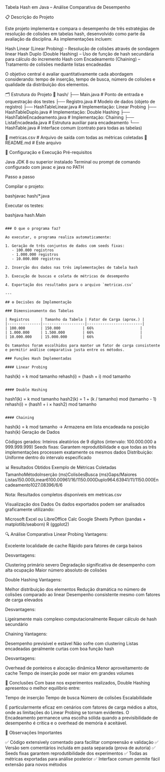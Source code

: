 Tabela Hash em Java – Análise Comparativa de Desempenho

📋 Descrição do Projeto

Este projeto implementa e compara o desempenho de três estratégias de resolução de colisões em tabelas hash, desenvolvido como parte da avaliação da disciplina. As implementações incluem:

Hash Linear (Linear Probing) – Resolução de colisões através de sondagem linear
Hash Duplo (Double Hashing) – Uso de função de hash secundária para cálculo do incremento
Hash com Encadeamento (Chaining) – Tratamento de colisões mediante listas encadeadas

O objetivo central é avaliar quantitativamente cada abordagem considerando: tempo de inserção, tempo de busca, número de colisões e qualidade da distribuição dos elementos.

🗂️ Estrutura do Projeto
📁 hash/
├── Main.java                    # Ponto de entrada e orquestração dos testes
├── Registro.java                # Modelo de dados (objeto de registro)
├── HashTableLinear.java         # Implementação: Linear Probing
├── HashTableDuplo.java          # Implementação: Double Hashing
├── HashTableEncadeamento.java   # Implementação: Chaining
├── ListaEncadeada.java          # Estrutura auxiliar para encadeamento
└── HashTable.java               # Interface comum (contrato para todas as tabelas)

📄 metricas.csv                  # Arquivo de saída com todas as métricas coletadas
📄 README.md                     # Este arquivo

🚀 Configuração e Execução
Pré-requisitos

Java JDK 8 ou superior instalado
Terminal ou prompt de comando configurado com javac e java no PATH

Passo a passo

Compilar o projeto:

bashjavac hash/*.java

Executar os testes:

bashjava hash.Main
```

### O que o programa faz?

Ao executar, o programa realiza automaticamente:

1. Geração de três conjuntos de dados com seeds fixas:
   - 100.000 registros
   - 1.000.000 registros
   - 10.000.000 registros

2. Inserção dos dados nas três implementações de tabela hash

3. Execução de buscas e coleta de métricas de desempenho

4. Exportação dos resultados para o arquivo `metricas.csv`

---

## ⚙️ Decisões de Implementação

### Dimensionamento das Tabelas

| Registros     | Tamanho da Tabela | Fator de Carga (aprox.) |
|---------------|-------------------|-------------------------|
| 100.000       | 150.000          | 66%                     |
| 1.000.000     | 1.500.000        | 66%                     |
| 10.000.000    | 15.000.000       | 66%                     |

Os tamanhos foram escolhidos para manter um fator de carga consistente e permitir análise comparativa justa entre os métodos.

### Funções Hash Implementadas

#### Linear Probing
```
hash(k) = k mod tamanho
rehash(i) = (hash + i) mod tamanho
```

#### Double Hashing
```
hash1(k) = k mod tamanho
hash2(k) = 1 + (k / tamanho) mod (tamanho - 1)
rehash(i) = (hash1 + i × hash2) mod tamanho
```

#### Chaining
```
hash(k) = k mod tamanho
→ Armazena em lista encadeada na posição hash(k)
Geração de Dados

Códigos gerados: Inteiros aleatórios de 9 dígitos (intervalo: 100.000.000 a 999.999.999)
Seeds fixas: Garantem reprodutibilidade e que todas as três implementações processem exatamente os mesmos dados
Distribuição: Uniforme dentro do intervalo especificado


📊 Resultados Obtidos
Exemplo de Métricas Coletadas
TamanhoMétodoInserção (ms)ColisõesBusca (ms)Gaps/Maiores Listas150.000Linear6100.00961/16/1150.000Duplo964.63941/11/1150.000Encadeamento1027.08396/6/6

Nota: Resultados completos disponíveis em metricas.csv

Visualização dos Dados
Os dados exportados podem ser analisados graficamente utilizando:

Microsoft Excel ou LibreOffice Calc
Google Sheets
Python (pandas + matplotlib/seaborn)
R (ggplot2)


🔍 Análise Comparativa
Linear Probing
Vantagens:

Excelente localidade de cache
Rápido para fatores de carga baixos

Desvantagens:

Clustering primário severo
Degradação significativa de desempenho com alta ocupação
Maior número absoluto de colisões

Double Hashing
Vantagens:

Melhor distribuição dos elementos
Redução dramática no número de colisões comparado ao linear
Desempenho consistente mesmo com fatores de carga elevados

Desvantagens:

Ligeiramente mais complexo computacionalmente
Requer cálculo de hash secundário

Chaining
Vantagens:

Desempenho previsível e estável
Não sofre com clustering
Listas encadeadas geralmente curtas com boa função hash

Desvantagens:

Overhead de ponteiros e alocação dinâmica
Menor aproveitamento de cache
Tempo de inserção pode ser maior em grandes volumes


🎯 Conclusões
Com base nos experimentos realizados, Double Hashing apresentou o melhor equilíbrio entre:

Tempo de inserção
Tempo de busca
Número de colisões
Escalabilidade

É particularmente eficaz em cenários com fatores de carga médios a altos, onde as limitações do Linear Probing se tornam evidentes.
O Encadeamento permanece uma escolha sólida quando a previsibilidade de desempenho é crítica e o overhead de memória é aceitável.

📝 Observações Importantes

✅ Código extensively comentado para facilitar compreensão e validação
✅ Versão sem comentários incluída em pasta separada (prova de autoria)
✅ Seeds fixas garantem reprodutibilidade dos experimentos
✅ Todas as métricas exportadas para análise posterior
✅ Interface comum permite fácil extensão para novos métodos

